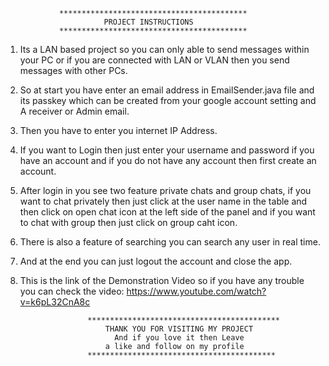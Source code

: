                 ******************************************
                          PROJECT INSTRUCTIONS
                ******************************************

1. Its a LAN based project so you can only able to send messages within your PC or
   if you are connected with LAN or VLAN then you send messages with other PCs.

2. So at start you have enter an email address in EmailSender.java file and
   its passkey which can be created from your google account setting and A receiver or Admin email.

3. Then you have to enter you internet IP Address.
  
4. If you want to Login then just enter your username and password if you have an
   account and if you do not have any account then first create an account.

5. After login in you see two feature private chats and group chats, if you want to
   chat privately then just click at the user name in the table and then click on
   open chat icon at the left side of the panel and if you want to chat with group then just click on group caht icon.
   
6. There is also a feature of searching you can search any user in real time.

7. And at the end you can just logout the account and close the app.

8. This is the link of the Demonstration Video so if you have any trouble you can check the video:
   https://www.youtube.com/watch?v=k6pL32CnA8c
   
                      *******************************************
                          THANK YOU FOR VISITING MY PROJECT
                            And if you love it then Leave
                          a like and follow on my profile
                      ******************************************
